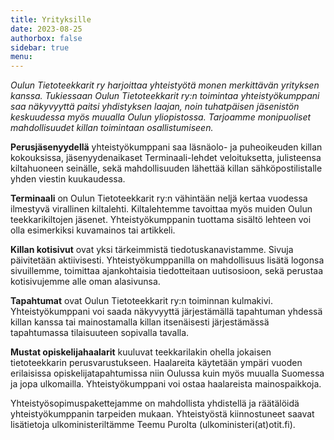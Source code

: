 ```yaml
---
title: Yrityksille
date: 2023-08-25
authorbox: false
sidebar: true
menu:
---
```


*Oulun Tietoteekkarit ry harjoittaa yhteistyötä monen merkittävän yrityksen kanssa. Tukiessaan Oulun Tietoteekkarit ry:n toimintaa yhteistyökumppani saa näkyvyyttä paitsi yhdistyksen laajan, noin tuhatpäisen jäsenistön keskuudessa myös muualla Oulun yliopistossa. Tarjoamme monipuoliset mahdollisuudet killan toimintaan osallistumiseen.*

**Perusjäsenyydellä** yhteistyökumppani saa läsnäolo- ja puheoikeuden killan kokouksissa, jäsenyydenaikaset Terminaali-lehdet veloituksetta, julisteensa kiltahuoneen seinälle, sekä mahdollisuuden lähettää killan sähköpostilistalle yhden viestin kuukaudessa.

**Terminaali** on Oulun Tietoteekkarit ry:n vähintään neljä kertaa vuodessa ilmestyvä virallinen kiltalehti. Kiltalehtemme tavoittaa myös muiden Oulun teekkarikiltojen jäsenet. Yhteistyökumppanin tuottama sisältö lehteen voi olla esimerkiksi kuvamainos tai artikkeli.

**Killan kotisivut** ovat yksi tärkeimmistä tiedotuskanavistamme. Sivuja päivitetään aktiivisesti. Yhteistyökumppanilla on mahdollisuus lisätä logonsa sivuillemme, toimittaa ajankohtaisia tiedotteitaan uutisosioon, sekä perustaa kotisivujemme alle oman alasivunsa.

**Tapahtumat** ovat Oulun Tietoteekkarit ry:n toiminnan kulmakivi. Yhteistyökumppani voi saada näkyvyyttä järjestämällä tapahtuman yhdessä killan kanssa tai mainostamalla killan itsenäisesti järjestämässä tapahtumassa tilaisuuteen sopivalla tavalla.

**Mustat opiskelijahaalarit** kuuluvat teekkarilakin ohella jokaisen tietoteekkarin perusvarustukseen. Haalareita käytetään ympäri vuoden erilaisissa opiskelijatapahtumissa niin Oulussa kuin myös muualla Suomessa ja jopa ulkomailla. Yhteistyökumppani voi ostaa haalareista mainospaikkoja.

Yhteistyösopimuspakettejamme on mahdollista yhdistellä ja räätälöidä yhteistyökumppanin tarpeiden mukaan. Yhteistyöstä kiinnostuneet saavat lisätietoja ulkoministeriltämme Teemu Purolta (ulkoministeri(at)otit.fi).

